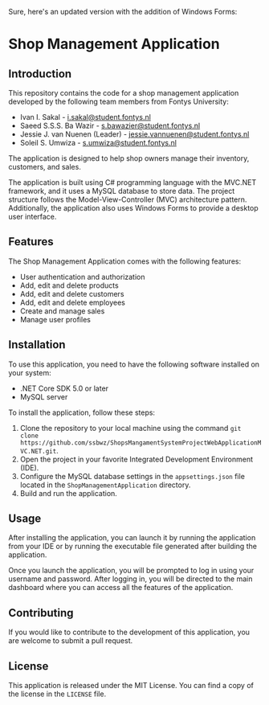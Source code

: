 Sure, here's an updated version with the addition of Windows Forms:

# Shop Management Application

## Introduction

This repository contains the code for a shop management application developed by the following team members from Fontys University:

- Ivan I. Sakal - i.sakal@student.fontys.nl
- Saeed S.S.S. Ba Wazir - s.bawazier@student.fontys.nl
- Jessie J. van Nuenen (Leader) - jessie.vannuenen@student.fontys.nl
- Soleil S. Umwiza - s.umwiza@student.fontys.nl

The application is designed to help shop owners manage their inventory, customers, and sales. 

The application is built using C# programming language with the MVC.NET framework, and it uses a MySQL database to store data. The project structure follows the Model-View-Controller (MVC) architecture pattern. Additionally, the application also uses Windows Forms to provide a desktop user interface.

## Features

The Shop Management Application comes with the following features:

- User authentication and authorization
- Add, edit and delete products
- Add, edit and delete customers
- Add, edit and delete employees
- Create and manage sales
- Manage user profiles

## Installation

To use this application, you need to have the following software installed on your system:

- .NET Core SDK 5.0 or later
- MySQL server

To install the application, follow these steps:

1. Clone the repository to your local machine using the command `git clone https://github.com/ssbwz/ShopsMangamentSystemProjectWebApplicationMVC.NET.git`.
2. Open the project in your favorite Integrated Development Environment (IDE).
3. Configure the MySQL database settings in the `appsettings.json` file located in the `ShopManagementApplication` directory.
4. Build and run the application.

## Usage

After installing the application, you can launch it by running the application from your IDE or by running the executable file generated after building the application.

Once you launch the application, you will be prompted to log in using your username and password. After logging in, you will be directed to the main dashboard where you can access all the features of the application.

## Contributing

If you would like to contribute to the development of this application, you are welcome to submit a pull request.

## License

This application is released under the MIT License. You can find a copy of the license in the `LICENSE` file.
